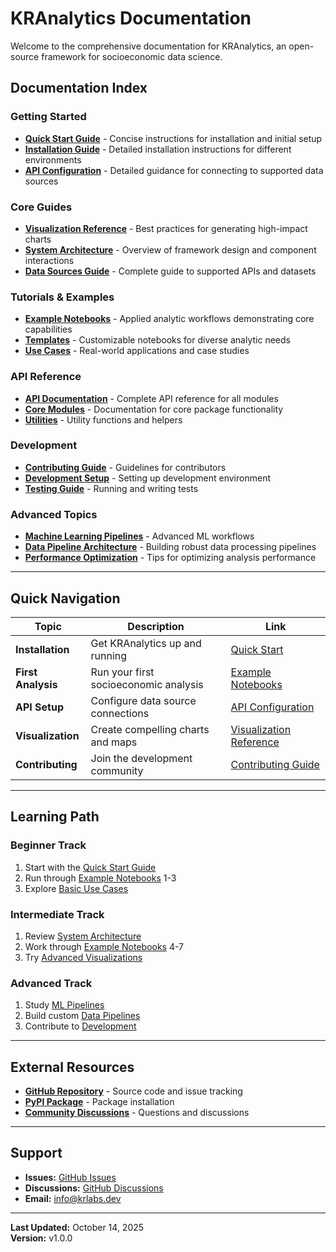 # KRAnalytics Documentation

Welcome to the comprehensive documentation for KRAnalytics, an open-source framework for socioeconomic data science.

##  Documentation Index

### Getting Started
- **[Quick Start Guide](./quick-references/QUICK_START_GUIDE.md)** - Concise instructions for installation and initial setup
- **[Installation Guide](./installation.md)** - Detailed installation instructions for different environments
- **[API Configuration](./api-configuration.md)** - Detailed guidance for connecting to supported data sources

### Core Guides
- **[Visualization Reference](./visualization-reference.md)** - Best practices for generating high-impact charts
- **[System Architecture](./system-architecture.md)** - Overview of framework design and component interactions
- **[Data Sources Guide](./data-sources.md)** - Complete guide to supported APIs and datasets

### Tutorials & Examples
- **[Example Notebooks](../notebooks/examples/)** - Applied analytic workflows demonstrating core capabilities
- **[Templates](../notebooks/templates/)** - Customizable notebooks for diverse analytic needs
- **[Use Cases](./use-cases.md)** - Real-world applications and case studies

### API Reference
- **[API Documentation](./api-documentation/)** - Complete API reference for all modules
- **[Core Modules](./api-reference/core.md)** - Documentation for core package functionality
- **[Utilities](./api-reference/utils.md)** - Utility functions and helpers

### Development
- **[Contributing Guide](./CONTRIBUTING.md)** - Guidelines for contributors
- **[Development Setup](./development.md)** - Setting up development environment
- **[Testing Guide](./testing.md)** - Running and writing tests

### Advanced Topics
- **[Machine Learning Pipelines](./ml-pipelines.md)** - Advanced ML workflows
- **[Data Pipeline Architecture](./data-pipelines.md)** - Building robust data processing pipelines
- **[Performance Optimization](./performance.md)** - Tips for optimizing analysis performance

---

##  Quick Navigation

| Topic | Description | Link |
|-------|-------------|------|
| **Installation** | Get KRAnalytics up and running | [Quick Start](./quick-references/QUICK_START_GUIDE.md) |
| **First Analysis** | Run your first socioeconomic analysis | [Example Notebooks](../notebooks/examples/) |
| **API Setup** | Configure data source connections | [API Configuration](./api-configuration.md) |
| **Visualization** | Create compelling charts and maps | [Visualization Reference](./visualization-reference.md) |
| **Contributing** | Join the development community | [Contributing Guide](./CONTRIBUTING.md) |

---

##  Learning Path

### Beginner Track
1. Start with the [Quick Start Guide](./quick-references/QUICK_START_GUIDE.md)
2. Run through [Example Notebooks](../notebooks/examples/) 1-3
3. Explore [Basic Use Cases](./use-cases.md#basic-use-cases)

### Intermediate Track
1. Review [System Architecture](./system-architecture.md)
2. Work through [Example Notebooks](../notebooks/examples/) 4-7
3. Try [Advanced Visualizations](./visualization-reference.md#advanced-charts)

### Advanced Track
1. Study [ML Pipelines](./ml-pipelines.md)
2. Build custom [Data Pipelines](./data-pipelines.md)
3. Contribute to [Development](./CONTRIBUTING.md)

---

##  External Resources

- **[GitHub Repository](https://github.com/KR-Labs/KRAnalytics)** - Source code and issue tracking
- **[PyPI Package](https://pypi.org/project/kranalytics/)** - Package installation
- **[Community Discussions](https://github.com/KR-Labs/KRAnalytics/discussions)** - Questions and discussions

---

##  Support

- **Issues:** [GitHub Issues](https://github.com/KR-Labs/KRAnalytics/issues)
- **Discussions:** [GitHub Discussions](https://github.com/KR-Labs/KRAnalytics/discussions)
- **Email:** info@krlabs.dev

---

**Last Updated:** October 14, 2025  
**Version:** v1.0.0